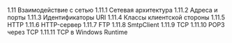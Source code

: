 1.11 Взаимодействие с сетью
1.11.1 Сетевая архитектура
1.11.2 Адреса и порты
1.11.3 Идентификаторы URI
1.11.4 Классы клиентской стороны
1.11.5 HTTP
1.11.6 HTTP-сервер
1.11.7 FTP
1.11.8 SmtpClient
1.11.9 TCP
1.11.10 POP3 через TCP
1.11.11 TCP в Windows Runtime
